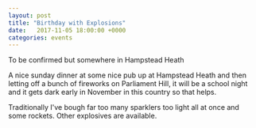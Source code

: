 ```yaml
---
layout: post
title: "Birthday with Explosions"
date:   2017-11-05 18:00:00 +0000
categories: events
---
```


<p>To be confirmed but somewhere in Hampstead Heath</p>
<p>
  A nice sunday dinner at some nice pub up at Hampstead Heath and then letting off a bunch of fireworks
  on Parliament Hill, it will be a school night and it gets dark early in November in this country
  so that helps.
</p>
<p>
  Traditionally I've bough far too many sparklers too light all at once and some rockets.
  Other explosives are available.
</p>
